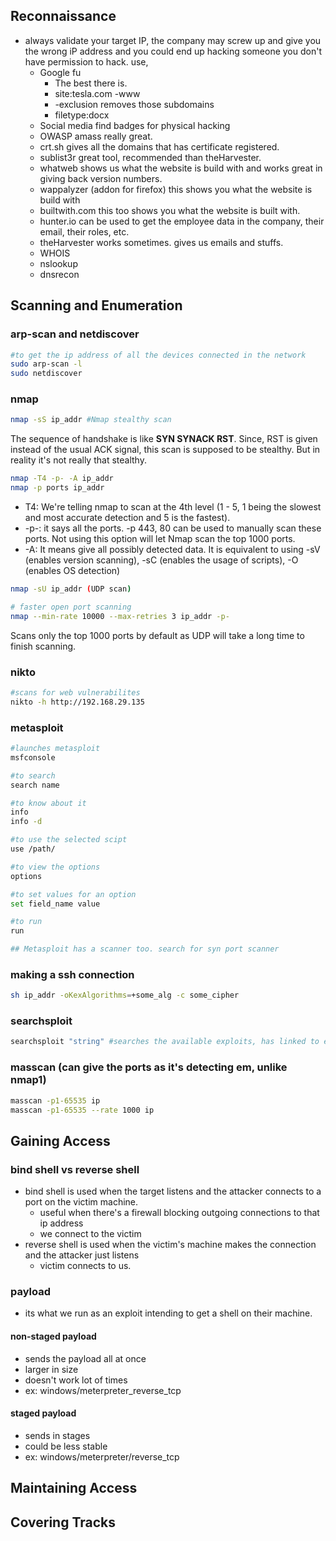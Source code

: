 ## Reconnaissance
- always validate your target IP, the company may screw up and give you the wrong iP address and you could end up hacking someone you don't have permission to hack.
	use,
	- Google fu
		- The best there is. 
		- site:tesla.com -www 
		- -exclusion removes those subdomains
		- filetype:docx
	- Social media
		find badges for physical hacking 
	- OWASP amass
		really great.
	- crt.sh
		gives all the domains that has certificate registered.
	- sublist3r
		great tool, recommended than theHarvester.
	- whatweb
		shows us what the website is build with and works great in giving back version numbers.
	- wappalyzer (addon for firefox)
		this shows you what the website is build with
	- builtwith.com
		this too shows you what the website is built with.
	- hunter.io
		can be used to get the employee data in the company, their email, their roles, etc.
	- theHarvester 
		works sometimes. gives us emails and stuffs.
	- WHOIS
	- nslookup
	- dnsrecon
## Scanning and Enumeration
### arp-scan and netdiscover
```sh
#to get the ip address of all the devices connected in the network
sudo arp-scan -l
sudo netdiscover
```
### nmap
```sh
nmap -sS ip_addr #Nmap stealthy scan
```
The sequence of handshake is like **SYN SYNACK RST**. Since, RST is given instead of the usual ACK signal, this scan is supposed to be stealthy. But in reality it's not really that stealthy.

```sh
nmap -T4 -p- -A ip_addr
nmap -p ports ip_addr
```
 - T4: We're telling nmap to scan at the 4th level (1 - 5, 1 being the slowest and most accurate detection and 5 is the fastest). 
-  -p-: it says all the ports. -p 443, 80 can be used to manually scan these ports. Not using this option will let Nmap scan the top 1000 ports.
 - -A: It means give all possibly detected data. It is equivalent to using 
	  -sV (enables version scanning), -sC (enables the usage of scripts), -O (enables OS detection)

```sh
nmap -sU ip_addr (UDP scan)

# faster open port scanning
nmap --min-rate 10000 --max-retries 3 ip_addr -p-
```
Scans only the top 1000 ports by default as UDP will take a long time to finish scanning.

### nikto
```sh
#scans for web vulnerabilites
nikto -h http://192.168.29.135
```

### metasploit
```sh
#launches metasploit
msfconsole

#to search
search name

#to know about it
info
info -d

#to use the selected scipt
use /path/

#to view the options
options

#to set values for an option
set field_name value

#to run
run

## Metasploit has a scanner too. search for syn port scanner
```
### making a ssh connection
```sh
sh ip_addr -oKexAlgorithms=+some_alg -c some_cipher
```

### searchsploit
```sh
searchsploit "string" #searches the available exploits, has linked to exploitdb, ig.
```
### masscan (can give the ports as it's detecting em, unlike nmap1)
```sh
masscan -p1-65535 ip
masscan -p1-65535 --rate 1000 ip
```
## Gaining Access
### bind shell vs reverse shell
- bind shell is used when the target listens and the attacker connects to a port on the victim machine.
	- useful when there's a firewall blocking outgoing connections to that ip address
	- we connect to the victim
- reverse shell is used when the victim's machine makes the connection and the attacker just listens
	- victim connects to us.
### payload
- its what we run as an exploit intending to get a shell on their machine.
#### non-staged payload
- sends the payload all at once
- larger in size
- doesn't work lot of times
- ex: windows/meterpreter_reverse_tcp
#### staged payload
- sends in stages
- could be less stable
- ex: windows/meterpreter/reverse_tcp
## Maintaining Access
## Covering Tracks


